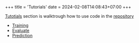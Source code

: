 +++
title = 'Tutorials'
date = 2024-02-08T14:08:43+07:00
+++

[Tutotials](/model/tutorials/) section is walktrough how to use code in the [repository](https://gitlab.com/cloud_arv/agritech/varuna-ml/unet_canopyheight_estimation)
- [Training](/model/tutorials/training/)
- [Evaluate](/model/tutorials/evaluate/)
- [Prediction](/model/tutorials/prediction/)